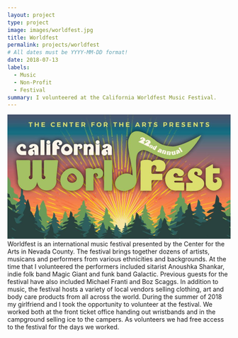 ```yaml
---
layout: project
type: project
image: images/worldfest.jpg
title: Worldfest
permalink: projects/worldfest
# All dates must be YYYY-MM-DD format!
date: 2018-07-13
labels:
  - Music
  - Non-Profit
  - Festival
summary: I volunteered at the California Worldfest Music Festival.
---
```

<img class="ui middle aligned medium image" src="../images/worldfest2.jpg">
Worldfest is an international music festival presented by the Center for the Arts in Nevada County. The festival brings together dozens of artists, musicans and performers from various ethnicities and backgrounds. At the time that I volunteered the performers included sitarist Anoushka Shankar, indie folk band Magic Giant and funk band Galactic. Previous guests for the festival have also included Michael Franti and Boz Scaggs. In addition to music, the festival hosts a variety of local vendors selling clothing, art and body care products from all across the world. 
During the summer of 2018 my girlfriend and I took the opportunity to volunteer at the festival. We worked both at the front ticket office handing out wristbands and in the campground selling ice to the campers. As volunteers we had free access to the festival for the days we worked. 




